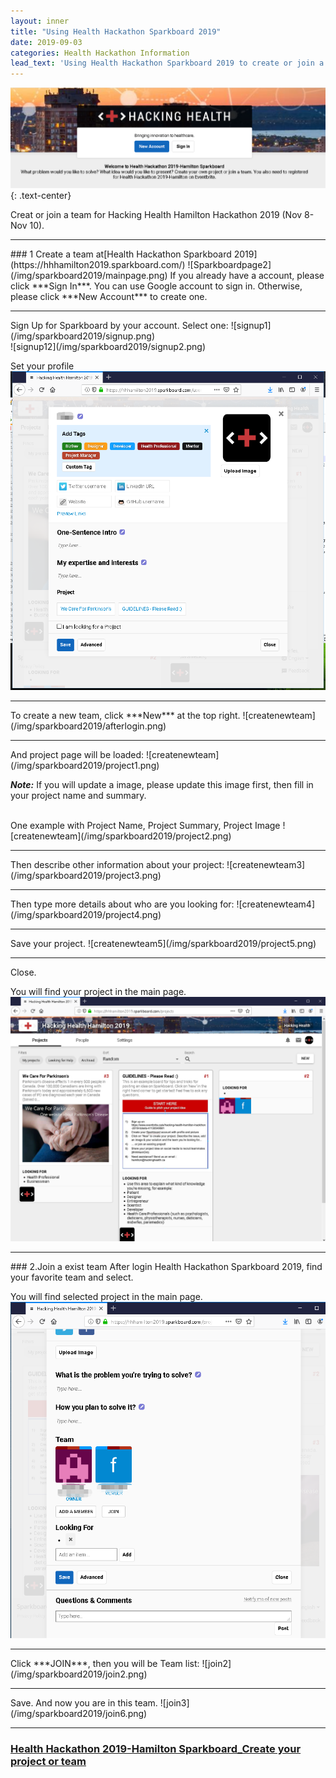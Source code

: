 ```yaml
---
layout: inner
title: "Using Health Hackathon Sparkboard 2019"
date: 2019-09-03
categories: Health Hackathon Information
lead_text: 'Using Health Hackathon Sparkboard 2019 to create or join a team'
---
```

![Sparkboardpage](/img/sparkboard2019/page1.png)
{: .text-center}

Creat or join a team for Hacking Health Hamilton Hackathon 2019 (Nov 8- Nov 10).
<hr>
### 1 Create a team at[Health Hackathon Sparkboard 2019](https://hhhamilton2019.sparkboard.com/)
![Sparkboardpage2](/img/sparkboard2019/mainpage.png)
If you already have a account, please click ***Sign In***. You can use Google account to sign in. Otherwise, please click ***New Account*** to create one. 
<hr>
Sign Up for Sparkboard by your account. Select one:
![signup1](/img/sparkboard2019/signup.png)
<br>
![signup12](/img/sparkboard2019/signup2.png)

Set your profile
![profile](/img/sparkboard2019/profile.png)
<hr>
To create a new team, click ***New*** at the top right.
![createnewteam](/img/sparkboard2019/afterlogin.png)
<hr>
And project page will be loaded:
![createnewteam](/img/sparkboard2019/project1.png)

***Note:*** If you will update a image, please update this image first, then fill in your project name and summary.

<br>
One example with Project Name, Project Summary, Project Image
![createnewteam](/img/sparkboard2019/project2.png)
<br>
<hr>
Then describe other information about your project:
![createnewteam3](/img/sparkboard2019/project3.png)
<br>
<hr>
Then type more details about who are you looking for:
![createnewteam4](/img/sparkboard2019/project4.png)
<br>
<hr>
Save your project.
![createnewteam5](/img/sparkboard2019/project5.png)
<br>
<hr>
Close.

You will find your project in the main page.
![createnewteam6](/img/sparkboard2019/aftercreate2.png)

<hr>
### 2.Join a exist team
After login Health Hackathon Sparkboard 2019, find your favorite team and select. 

You will find selected project in the main page.
![join1](/img/sparkboard2019/join1.png)
<hr>
Click ***JOIN***, then you will be Team list:
![join2](/img/sparkboard2019/join2.png)
<hr>
Save. And now you are in this team.
![join3](/img/sparkboard2019/join6.png)
<hr>

### [ Health Hackathon 2019-Hamilton Sparkboard_Create your project or team](https://hhhamilton2019.sparkboard.com/)



